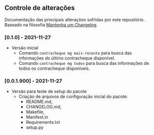## Controle de alterações

Documentação das principais alterações sofridas por este repositório. Baseado na filosofia [Mantenha um Changelog](https://keepachangelog.com/pt-BR/1.0.0/).

### [0.1.0] - 2021-11-27

- Versão inicial
  - Comando `contracheque mg mais-recente` para busca das informações do último contracheque disponível.
  - Comando `contracheque mg todos` para busca das informações de todos os contracheque disponíveis.

### [0.0.1.900] - 2021-11-27

- Versão para teste de setup do pacote
  - Criação de arquivos de configuração inicial do pacote:
    - README.md,
    - CHANGELOG.md,
    - Makefile,
    - Manifest.in
    - Requirements.txt
    - setup.py
